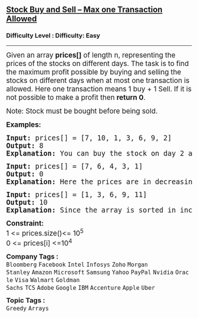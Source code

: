 <h2><a href="https://www.geeksforgeeks.org/problems/buy-stock-2/1?page=1&company=IBM&sortBy=submissions">Stock Buy and Sell – Max one Transaction Allowed</a></h2><h3>Difficulty Level : Difficulty: Easy</h3><hr><div class="problems_problem_content__Xm_eO"><p><span style="font-size: 18.6667px;">Given an array <strong>prices[]</strong> of length n, representing the prices of the stocks on different days. The task is to find the maximum profit possible by buying and selling the stocks on different days when at most one transaction is allowed. Here one transaction means 1 buy + 1 Sell. If it is not possible to make a profit then <strong>return 0</strong>.</span></p>
<p><span style="font-size: 18.6667px;">Note: Stock must be bought before being sold.</span></p>
<p><span style="font-size: 14pt;"><strong>Examples:</strong></span></p>
<pre><span style="font-size: 14pt;"><strong style="font-size: 14pt;">Input: </strong><span style="font-size: 14pt;">prices[] = [7, 10, 1, 3, 6, 9, 2]<br></span><strong style="font-size: 14pt;">Output:</strong><span style="font-size: 14pt;"> 8<br></span><strong style="font-size: 14pt;">Explanation:</strong><span style="font-size: 14pt;"> You can buy the stock on day 2 at price = 1 and sell it on day 5 at price = 9. Hence, the profit is 8.</span></span></pre>
<pre><span style="font-size: 14pt;"><strong style="font-size: 14pt;">Input: </strong><span style="font-size: 14pt;">prices[] = [7, 6, 4, 3, 1]<br></span><strong style="font-size: 14pt;">Output:</strong><span style="font-size: 14pt;"> 0 <br></span><span style="font-size: 18.6667px;"><strong>Explanation</strong></span><strong style="font-size: 14pt;">:</strong><span style="font-size: 14pt;"> Here the prices are in decreasing order, hence if we buy any day then we cannot sell it at a greater price. Hence, the answer is 0.<br></span></span></pre>
<pre><span style="font-size: 14pt;"><strong>Input: </strong>prices[] = [1, 3, 6, 9, 11]</span><br><span style="font-size: 14pt;"><strong>Output:</strong> 10 </span><br><span style="font-size: 14pt;"><span style="font-size: 18.6667px;"><strong>Explanation</strong></span><strong style="font-size: 14pt;">:</strong><span style="font-size: 14pt;"> Since the array is sorted in increasing order, we can make maximum profit by buying at price[0] and selling at price[n-1].</span></span></pre>
<p><span style="font-size: 14pt;"><strong>Constraint:</strong><br>1 &lt;= prices.size()&lt;= 10<sup>5</sup></span><br><span style="font-size: 14pt;">0 &lt;= prices[i] &lt;=10<sup>4</sup></span></p></div><p><span style=font-size:18px><strong>Company Tags : </strong><br><code>Bloomberg</code>&nbsp;<code>Facebook</code>&nbsp;<code>Intel</code>&nbsp;<code>Infosys</code>&nbsp;<code>Zoho</code>&nbsp;<code>Morgan Stanley</code>&nbsp;<code>Amazon</code>&nbsp;<code>Microsoft</code>&nbsp;<code>Samsung</code>&nbsp;<code>Yahoo</code>&nbsp;<code>PayPal</code>&nbsp;<code>Nvidia</code>&nbsp;<code>Oracle</code>&nbsp;<code>Visa</code>&nbsp;<code>Walmart</code>&nbsp;<code>Goldman Sachs</code>&nbsp;<code>TCS</code>&nbsp;<code>Adobe</code>&nbsp;<code>Google</code>&nbsp;<code>IBM</code>&nbsp;<code>Accenture</code>&nbsp;<code>Apple</code>&nbsp;<code>Uber</code>&nbsp;<br><p><span style=font-size:18px><strong>Topic Tags : </strong><br><code>Greedy</code>&nbsp;<code>Arrays</code>&nbsp;